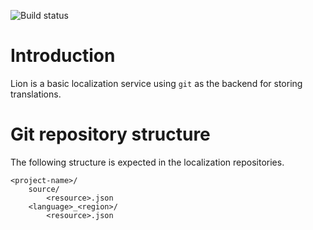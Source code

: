 ![Build status](https://circleci.com/gh/sebdah/lion.png?circle-token=ed5f993b299f1174bb8a7aa960fe154b409873a0 "Build status")

# Introduction

Lion is a basic localization service using `git` as the backend for storing
translations.

# Git repository structure

The following structure is expected in the localization repositories.

	<project-name>/
		source/
			<resource>.json
		<language>_<region>/
			<resource>.json
